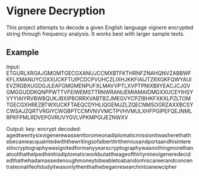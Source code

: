 # Vignere Decryption

This project attempts to decode a given English language vignere encrypted string through frequency analysis.
It works best with larger sample texts.

## Example

Input:
ETGURLXRGAJGMOMTGECGXANUJCCMXBTFKTHRNFZNAHQNVZABBWFKFLXMANUYCGXXUCKFTUIPCDCPVUHCZLIXHJKKFIAIJTZRXGKFQWYAUIEVZRGBXUGDGJLEAFGMGMENPUFXLMAVVPTLXVPTPNIXBIIYEACJCJGVGMGGUDDKQNPPWTTVFEIWEMSTTRNWRANUEMIAMAIDMGXXUCEYIHSYVYYIAIYRVBWBQUKJBXIPBORRXVABTBZJMEGVYCPZIBHKFXKXLPZLTOMTGECGXHREZBTWXUCKFTAEQCDYHLIQGEMJZLZQECNMSOGRZAXXBCSYCWSAJZQRTVRGIYCWGBPTCCMVNVVMCTPVHVMULXHFPGIPEFQEJNMLRPKFPMLRDVEPGVRUVYGVLVPKMPGIJEZNWXV

Output:
key: encrypt
decoded: agedtwentysixvigenerewassenttoromeonadiplomaticmissionitwasherethathebecameacquaintedwiththewritingsofalbertitrithemiusandportaandhisinterestincryptographywasignitedformanyyearscryptographywasnothingmorethanatoolthathelpedhimhisdiplomaticworkbutattheageofthirtyninevigeneredecidedthathehadamassedenoughmoneytobeabletoabandonhiscareerandconcentrateonalifeofstudyitwasonlythenthathebeganresearchintoanewcipher
